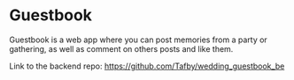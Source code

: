 # Guestbook

Guestbook is a web app where you can post memories from a party or gathering, as well as comment on others posts and like them.


Link to the backend repo: https://github.com/Tafby/wedding_guestbook_be
